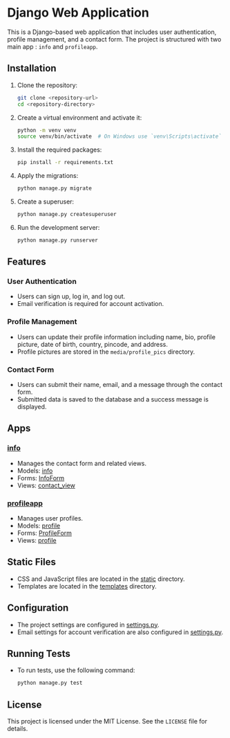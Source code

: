 # Django Web Application

This is a Django-based web application that includes user authentication, profile management, and a contact form. The project is structured with two main app : `info` and `profileapp`.


## Installation

1. Clone the repository:
    ```sh
    git clone <repository-url>
    cd <repository-directory>
    ```

2. Create a virtual environment and activate it:
    ```sh
    python -m venv venv
    source venv/bin/activate  # On Windows use `venv\Scripts\activate`
    ```

3. Install the required packages:
    ```sh
    pip install -r requirements.txt
    ```

4. Apply the migrations:
    ```sh
    python manage.py migrate
    ```

5. Create a superuser:
    ```sh
    python manage.py createsuperuser
    ```

6. Run the development server:
    ```sh
    python manage.py runserver
    ```

## Features

### User Authentication

- Users can sign up, log in, and log out.
- Email verification is required for account activation.

### Profile Management

- Users can update their profile information including name, bio, profile picture, date of birth, country, pincode, and address.
- Profile pictures are stored in the `media/profile_pics` directory.

### Contact Form

- Users can submit their name, email, and a message through the contact form.
- Submitted data is saved to the database and a success message is displayed.

## Apps

### [info](http://_vscodecontentref_/19)

- Manages the contact form and related views.
- Models: [info](http://_vscodecontentref_/20)
- Forms: [InfoForm](http://_vscodecontentref_/21)
- Views: [contact_view](http://_vscodecontentref_/22)

### [profileapp](http://_vscodecontentref_/23)

- Manages user profiles.
- Models: [profile](http://_vscodecontentref_/24)
- Forms: [ProfileForm](http://_vscodecontentref_/25)
- Views: [profile](http://_vscodecontentref_/26)

## Static Files

- CSS and JavaScript files are located in the [static](http://_vscodecontentref_/27) directory.
- Templates are located in the [templates](http://_vscodecontentref_/28) directory.

## Configuration

- The project settings are configured in [settings.py](http://_vscodecontentref_/29).
- Email settings for account verification are also configured in [settings.py](http://_vscodecontentref_/30).

## Running Tests

- To run tests, use the following command:
    ```sh
    python manage.py test
    ```

## License

This project is licensed under the MIT License. See the `LICENSE` file for details.
